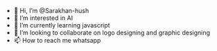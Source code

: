 - 👋 Hi, I’m @Sarakhan-hush
- 👀 I’m interested in AI
- 🌱 I’m currently learning javascript
- 💞️ I’m looking to collaborate on logo designing and graphic designing
- 📫 How to reach me whatsapp

<!---
Sarakhan-hush/Sarakhan-hush is a ✨ special ✨ repository because its `README.md` (this file) appears on your GitHub profile.
You can click the Preview link to take a look at your changes.
--->
